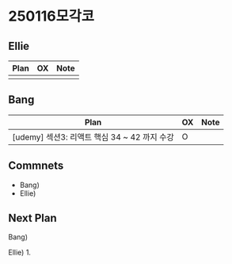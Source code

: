 # 250116모각코

## Ellie

| Plan                 | OX  | Note |
| -------------------- | --- | ---- |
|                      |     |      |

## Bang

| Plan                  | OX  | Note |
| --------------------- | --- | ---- |
| [udemy] 섹션3: 리액트 핵심 34 ~ 42 까지 수강   |  O    |      |

## Commnets

- Bang)
- Ellie)

## Next Plan

Bang)


Ellie)
1. 

